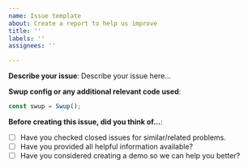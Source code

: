 ```yaml
---
name: Issue template
about: Create a report to help us improve
title: ''
labels: ''
assignees: ''

---
```


**Describe your issue**:
Describe your issue here...

**Swup config or any additional relevant code used**:

```javascript
const swup = Swup();
```

**Before creating this issue, did you think of...**:
- [ ] Have you checked closed issues for similar/related problems.
- [ ] Have you provided all helpful information available? 
- [ ] Have you considered creating a demo so we can help you better?
